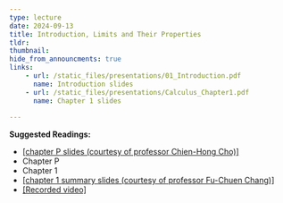 ```yaml
---
type: lecture
date: 2024-09-13
title: Introduction, Limits and Their Properties
tldr: 
thumbnail: 
hide_from_announcments: true
links: 
    - url: /static_files/presentations/01_Introduction.pdf
      name: Introduction slides
    - url: /static_files/presentations/Calculus_Chapter1.pdf
      name: Chapter 1 slides
      
---
```

**Suggested Readings:**
- [[chapter P slides (courtesy of professor Chien-Hong Cho)]](/nsysu-calculus1-2024/static_files/presentations/Ch0_Slidehandout.pdf)
- Chapter P
- Chapter 1
- [[chapter 1 summary slides (courtesy of professor Fu-Chuen Chang)]](/nsysu-calculus1-2024/static_files/presentations/Chap01_Summary.pdf)
- [[Recorded video]](https://youtube.com/playlist?list=PLHNZtBNWQ-855QPeOtC5BZNgJF3G5aWgE&si=57vK61hPpsLWTxwE)
